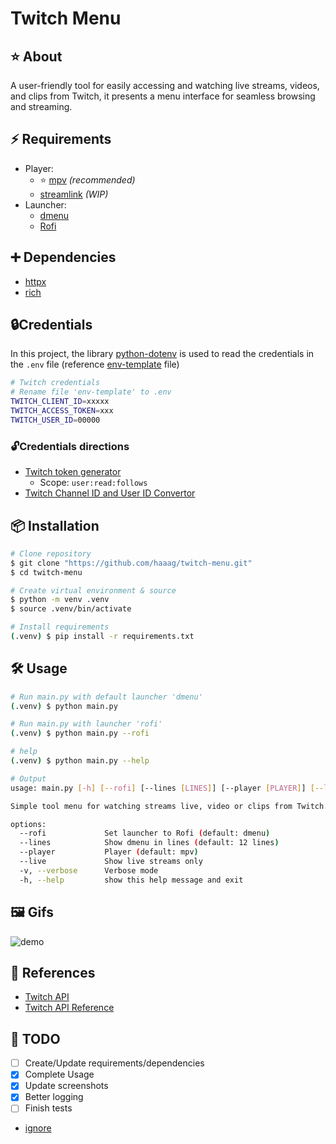 # Twitch Menu

## ⭐ About

A user-friendly tool for easily accessing and watching live streams, videos, and clips from Twitch, it presents a menu interface for seamless browsing and streaming.

## ⚡️ Requirements

* Player:
  * ⭐ [mpv](https://mpv.io/) _(recommended)_
  * [streamlink](https://streamlink.github.io/) _(WIP)_
* Launcher:
  * [dmenu](https://tools.suckless.org/dmenu/)
  * [Rofi](https://github.com/davatorium/rofi)

## ➕ Dependencies

* [httpx](https://www.python-httpx.org/)
* [rich](https://github.com/Textualize/rich)

## 🔒Credentials

In this project, the library [python-dotenv](https://pypi.org/project/python-dotenv/) is used to read the credentials in the `.env` file (reference [env-template](https://github.com/haaag/twitch-menu/blob/main/env-template) file)

```bash
# Twitch credentials
# Rename file 'env-template' to .env
TWITCH_CLIENT_ID=xxxxx
TWITCH_ACCESS_TOKEN=xxx
TWITCH_USER_ID=00000
```

### 🔓Credentials directions

* [Twitch token generator](https://twitchtokengenerator.com/)
  * Scope: `user:read:follows`
* [Twitch Channel ID and User ID Convertor](https://www.streamweasels.com/tools/convert-twitch-username-to-user-id/)

## 📦 Installation

```bash
# Clone repository
$ git clone "https://github.com/haaag/twitch-menu.git"
$ cd twitch-menu

# Create virtual environment & source
$ python -m venv .venv
$ source .venv/bin/activate

# Install requirements
(.venv) $ pip install -r requirements.txt
```

## 🛠️ Usage

```bash
# Run main.py with default launcher 'dmenu'
(.venv) $ python main.py

# Run main.py with launcher 'rofi'
(.venv) $ python main.py --rofi

# help
(.venv) $ python main.py --help

# Output
usage: main.py [-h] [--rofi] [--lines [LINES]] [--player [PLAYER]] [--live]

Simple tool menu for watching streams live, video or clips from Twitch.

options:
  --rofi             Set launcher to Rofi (default: dmenu)
  --lines            Show dmenu in lines (default: 12 lines)
  --player           Player (default: mpv)
  --live             Show live streams only
  -v, --verbose      Verbose mode
  -h, --help         show this help message and exit
```

## 🖼️ Gifs

![demo](https://github.com/haaag/twitch-menu/raw/main/.github/images/rofi-live.gif)

## 🔗 References

* [Twitch API](https://dev.twitch.tv/docs/api/)
* [Twitch API Reference](https://dev.twitch.tv/docs/api/reference)

## 🧰 TODO

* [ ] Create/Update requirements/dependencies
* [X] Complete Usage
* [X] Update screenshots
* [X] Better logging
* [ ] Finish tests
* [ignore](https://raw.githubusercontent.com/haaag/{repo_name}/{branch}/.github/images/{asset_name}.{asset_extension})
